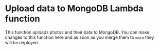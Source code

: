 # Upload data to MongoDB Lambda function

This function uploads photos and their data to MongoDB.
You can make changes to this function here and as soon as you merge them to `main` they will be deployed.
